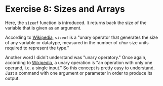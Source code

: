 # Exercise 8: Sizes and Arrays

Here, the `sizeof` function is introduced. It returns back the size of the
variable that is given as an argument.

According to [Wikipedia][wiki-sizeof], `sizeof` is a "unary operator that
generates the size of any variable or datatype, measured in the number of
*char* size units required to represent the type."

Another word I didn't understand was "unary operatory." Once again, according to
[Wikipedia][unary], a unary operation is "an operation with only one operand,
i.e. a single input." So this concept is pretty easy to understand. Just a
command with one argument or parameter in order to produce its output.

[wiki-sizeof]: https://en.wikipedia.org/wiki/Sizeof
[unary]: https://en.wikipedia.org/wiki/Unary_operation
